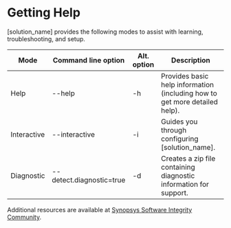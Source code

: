 # Getting Help

[solution_name] provides the following modes to assist with learning, troubleshooting, and setup.

| Mode | Command line option | Alt. option | Description |
| ---- | ------------------- | ----------- | ----------- |
| Help | --help | -h | Provides basic help information (including how to get more detailed help). |
| Interactive | --interactive | -i | Guides you through configuring [solution_name]. |
| Diagnostic | --detect.diagnostic=true | -d | Creates a zip file containing diagnostic information for support. |

Additional resources are available at [Synopsys Software Integrity Community](https://community.synopsys.com).
